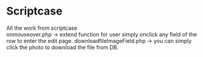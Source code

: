 # Scriptcase
All the work from scriptcase <br />
onmouseover.php -> extend function for user simply onclick any field of the row to enter the edit page.
downloadfileImageField.php -> you can simply click the photo to download the file from DB.
